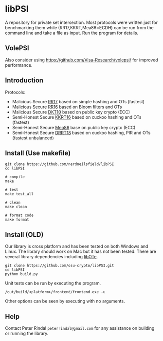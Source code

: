 # libPSI
A repository for private set intersection. Most protocols were written just for benchmarking them while (RR17,KKRT,Mea86=ECDH) can be run from the command line and take a file as input. Run the program for details. 

## VolePSI
Also consider using https://github.com/Visa-Research/volepsi/ for improved performance.

## Introduction
Protocols:

 * Malicious Secure [RR17](https://eprint.iacr.org/2017/769) based on simple hashing and OTs (fastest)
 * Malicious Secure [RR16](https://eprint.iacr.org/2016/746) based on Bloom filters and OTs
 * Malicious Secure [DKT10](https://eprint.iacr.org/2010/469) based on public key crypto (ECC)
 * Semi-Honest Secure [KKRT16](https://eprint.iacr.org/2016/799) based on cuckoo hashing and OTs (fastest)
 * Semi-Honest Secure [Mea86](http://ieeexplore.ieee.org/document/6234849/) base on public key crypto (ECC)
 * Semi-Honest Secure [DRRT18](https://eprint.iacr.org/2018/579.pdf) based on cuckoo hashing, PIR and OTs (fastest unbalanced)
 
## Install (Use makefile)

```
git clone https://github.com/nerdneilsfield/libPSI
cd libPSI

# compile
make 

# test
make test_all

# clean
make clean

# format code
make format
```


## Install (OLD)

Our library is cross platform and has been tested on both Windows and Linux. The library should work on Mac but it has not been tested. There are several library dependencies including [libOTe](https://github.com/osu-crypto/libOte). 


```
git clone https://github.com/osu-crypto/libPSI.git
cd libPSI
python build.py
```

Unit tests can be run by executing the program.

```
/out/build/<platform>/frontend/frontend.exe -u
```
Other options can be seen by executing with no arguments.
## Help

Contact Peter Rindal `peterrindal@gmail.com` for any assistance on building or running the library.
